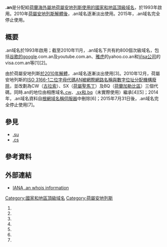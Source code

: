 **.an**是分配給[荷蘭](https://zh.wikipedia.org/wiki/荷蘭 "wikilink")[海外屬地](https://zh.wikipedia.org/wiki/海外屬地 "wikilink")[荷屬安地列斯使用的](https://zh.wikipedia.org/wiki/荷屬安地列斯 "wikilink")[國家和地區頂級域名](https://zh.wikipedia.org/wiki/國家和地區頂級域名 "wikilink")，於1993年啟用。2010年[荷屬安地列斯解體後](https://zh.wikipedia.org/wiki/荷屬安地列斯解體 "wikilink")，.an域名逐漸淡出使用。2015年，.an域名完全停止使用。

## 概要

.an域名於1993年啟用；截至2010年11月，.an域名下共有約800個次級域名，包括[谷歌的google](https://zh.wikipedia.org/wiki/谷歌 "wikilink").com.an及youtube.com.an、[雅虎](../Page/雅虎.md "wikilink")的yahoo.co.an和[Visa公司](../Page/Visa公司.md "wikilink")的visa.com.an等\[1\]\[2\]。

由於荷屬安地列斯[於2010年解體](https://zh.wikipedia.org/wiki/荷屬安地列斯解體 "wikilink")，.an域名逐漸淡出使用\[3\]。2010年12月，荷屬安地列斯的[ISO 3166-1二位字母代碼AN被](https://zh.wikipedia.org/wiki/ISO_3166-1二位字母代碼 "wikilink")[網際網路名稱與數字位址分配機構廢除](https://zh.wikipedia.org/wiki/網際網路名稱與數字位址分配機構 "wikilink")，並改劃為CW（[古拉索](https://zh.wikipedia.org/wiki/古拉索 "wikilink")）、SX（[荷屬聖馬丁](../Page/荷屬聖馬丁.md "wikilink")）及BQ（[荷蘭加勒比區](../Page/荷蘭加勒比區.md "wikilink")）三個代碼，同時.an的地位由相應域名[.cw](../Page/.cw.md "wikilink")、[.sx和](https://zh.wikipedia.org/wiki/.sx "wikilink")[.bq](../Page/.bq.md "wikilink")（未實際使用）繼承\[4\]\[5\]；2014年，.an域名資料自[根網域名稱伺服器](../Page/根網域名稱伺服器.md "wikilink")中刪除\[6\]；2015年7月31日後，.an域名完全停止使用\[7\]。

## 參見

  - [.su](../Page/.su.md "wikilink")
  - [.cs](https://zh.wikipedia.org/wiki/.cs "wikilink")

## 參考資料

## 外部連結

  - [IANA .an whois information](http://www.iana.org/root-whois/an.htm)

[Category:國家和地區頂級域名](https://zh.wikipedia.org/wiki/Category:國家和地區頂級域名 "wikilink") [Category:荷屬安地列斯](https://zh.wikipedia.org/wiki/Category:荷屬安地列斯 "wikilink")

1.

2.

3.

4.

5.

6.

7.